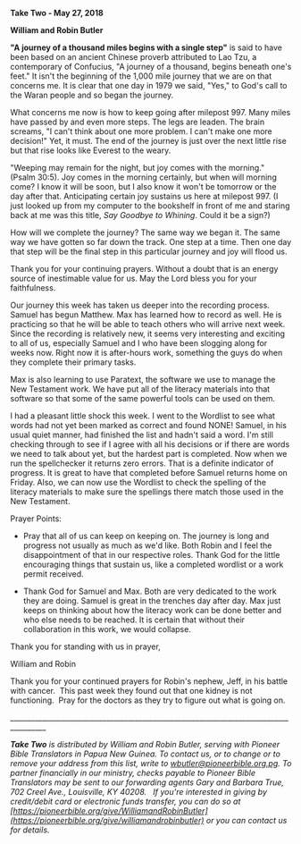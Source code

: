 **Take Two - May 27, 2018**

**William and Robin Butler**

**\"A journey of a thousand miles begins with a single step\"** is said
to have been based on an ancient Chinese proverb attributed to Lao Tzu,
a contemporary of Confucius, "A journey of a thousand, begins beneath
one's feet." It isn't the beginning of the 1,000 mile journey that we
are on that concerns me. It is clear that one day in 1979 we said,
"Yes," to God's call to the Waran people and so began the journey.

What concerns me now is how to keep going after milepost 997. Many miles
have passed by and even more steps. The legs are leaden. The brain
screams, "I can't think about one more problem. I can't make one more
decision!" Yet, it must. The end of the journey is just over the next
little rise but that rise looks like Everest to the weary.

"Weeping may remain for the night, but joy comes with the morning."
(Psalm 30:5). Joy comes in the morning certainly, but when will morning
come? I know it will be soon, but I also know it won't be tomorrow or
the day after that. Anticipating certain joy sustains us here at
milepost 997. (I just looked up from my computer to the bookshelf in
front of me and staring back at me was this title, *Say Goodbye to
Whining*. Could it be a sign?)

How will we complete the journey? The same way we began it. The same way
we have gotten so far down the track. One step at a time. Then one day
that step will be the final step in this particular journey and joy will
flood us.

Thank you for your continuing prayers. Without a doubt that is an energy
source of inestimable value for us. May the Lord bless you for your
faithfulness.

Our journey this week has taken us deeper into the recording process.
Samuel has begun Matthew. Max has learned how to record as well. He is
practicing so that he will be able to teach others who will arrive next
week. Since the recording is relatively new, it seems very interesting
and exciting to all of us, especially Samuel and I who have been
slogging along for weeks now. Right now it is after-hours work,
something the guys do when they complete their primary tasks.

Max is also learning to use Paratext, the software we use to manage the
New Testament work. We have put all of the literacy materials into that
software so that some of the same powerful tools can be used on them.

I had a pleasant little shock this week. I went to the Wordlist to see
what words had not yet been marked as correct and found NONE! Samuel, in
his usual quiet manner, had finished the list and hadn't said a word.
I'm still checking through to see if I agree with all his decisions or
if there are words we need to talk about yet, but the hardest part is
completed. Now when we run the spellchecker it returns zero errors. That
is a definite indicator of progress. It is great to have that completed
before Samuel returns home on Friday. Also, we can now use the Wordlist
to check the spelling of the literacy materials to make sure the
spellings there match those used in the New Testament.

Prayer Points:

-   Pray that all of us can keep on keeping on. The journey is long and
    progress not usually as much as we'd like. Both Robin and I feel the
    disappointment of that in our respective roles. Thank God for the
    little encouraging things that sustain us, like a completed wordlist
    or a work permit received.

-   Thank God for Samuel and Max. Both are very dedicated to the work
    they are doing. Samuel is great in the trenches day after day. Max
    just keeps on thinking about how the literacy work can be done
    better and who else needs to be reached. It is certain that without
    their collaboration in this work, we would collapse.

Thank you for standing with us in prayer,

William and Robin

Thank you for your continued prayers for Robin\'s nephew, Jeff, in his
battle with cancer.  This past week they found out that one kidney is
not functioning.  Pray for the doctors as they try to figure out what is
going on.

\_\_\_\_\_\_\_\_\_\_\_\_\_\_\_\_\_\_\_\_\_\_\_\_\_\_\_\_\_\_\_\_\_\_\_\_\_\_\_\_\_\_\_\_\_\_\_\_\_\_\_\_\_\_\_\_\_\_\_\_\_\_\_\_\_\_\_\_\_\_\_\_\_\_\_\_\_\_\_\_\_\_\_\_\_\_\_\_

***Take Two** is distributed by William and Robin Butler, serving with
Pioneer Bible Translators in Papua New Guinea. To contact us, or to
change or to remove your address from this list, write to
<wbutler@pioneerbible.org.pg>. To partner financially in our ministry,
checks payable to Pioneer Bible Translators may be sent to our
forwarding agents Gary and Barbara True, 702 Creel Ave., Louisville, KY
40208.   If you're interested in giving by credit/debit card or
electronic funds transfer, you can do so at
[https://pioneerbible.org/give/WilliamandRobinButler](https://pioneerbible.org/give/williamandrobinbutler)
or you can contact us for details.*
